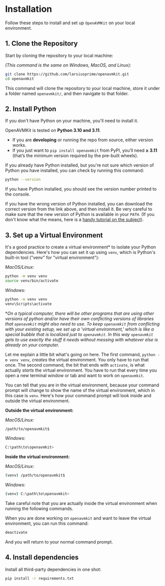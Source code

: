# Installation

Follow these steps to install and set up `OpenAVMKit` on your local environment.

## 1. Clone the Repository

Start by cloning the repository to your local machine:

_(This command is the same on Windows, MacOS, and Linux):_
```bash
git clone https://github.com/larsiusprime/openavmkit.git
cd openavmkit
```

This command will clone the repository to your local machine, store it under a folder named `openavmkit/`, and then navigate to that folder.

## 2. Install Python

If you don't have Python on your machine, you'll need to install it.

OpenAVMKit is tested on **Python 3.10 and 3.11**.

* If you are **developing** or running the repo from source, either version works.
* If you just want to `pip install openavmkit` from PyPI, you’ll need **≥ 3.11** (that’s the minimum version required by the pre-built wheels).

If you already have Python installed, but you're not sure which version of Python you have installed, you can check by running this command:

```bash
python --version
```

If you have Python installed, you should see the version number printed to the console.

If you have the wrong version of Python installed, you can download the correct version from the link above, and then install it. Be very careful to make sure that the new version of Python is available in your `PATH`. (If you don't know what the means, here is a [handy tutorial on the subject](https://realpython.com/add-python-to-path/)).


## 3. Set up a Virtual Environment

It's a good practice to create a virtual environment* to isolate your Python dependencies. Here's how you can set it up using `venv`, which is Python's built-in tool ("venv" for "virtual environment"):

_MacOS/Linux:_
```bash
python -m venv venv
source venv/bin/activate
```

_Windows:_
```bash
python -m venv venv
venv\Scripts\activate
```

*_On a typical computer, there will be other programs that are using other versions of python and/or have their own conflicting versions of libraries that `openavmkit` might also need to use. To keep `openavmkit` from conflicting with your existing setup, we set up a 'virtual environment,' which is like a special bubble that is localized just to `openavmkit`. In this way `openavmkit` gets to use exactly the stuff it needs without messing with whatever else is already on your computer._

Let me explain a little bit what's going on here. The first command, `python -m venv venv`, _creates_ the virtual environment. You only have to run that once. The second command, the bit that ends with `activate`, is what actually _starts_ the virtual environment. You have to run that every time you open a new terminal window or tab and want to work on `openavmkit`.

You can tell that you are in the virtual environment, because your command prompt will change to show the name of the virtual environment, which in this case is `venv`. Here's how your command prompt will look inside and outside the virtual environment.

**Outside the virtual environment:**

_MacOS/Linux:_
```bash
/path/to/openavmkit$
```

_Windows:_
```bash
C:\path\to\openavmkit>
```

**Inside the virtual environment:**

_MacOS/Linux:_
```bash
(venv) /path/to/openavmkit$
```

_Windows:_
```bash
(venv) C:\path\to\openavmkit>
```

Take careful note that you are actually inside the virtual environment when running the following commands.

When you are done working on `openavmkit` and want to leave the virtual environment, you can run this command:

```bash
deactivate
```

And you will return to your normal command prompt.

## 4. Install dependencies

Install all third-party dependencies in one shot:

```bash
pip install -r requirements.txt
```